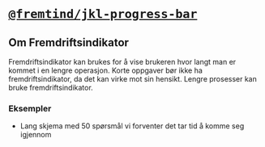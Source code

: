 # [`@fremtind/jkl-progress-bar`](https://jokul.fremtind.no/komponenter/progessbar)

## Om Fremdriftsindikator

Fremdriftsindikator kan brukes for å vise brukeren hvor langt man er kommet i en lengre operasjon. Korte oppgaver bør ikke ha fremdriftsindikator, da det kan virke mot sin hensikt. Lengre prosesser kan bruke fremdriftsindikator.

### Eksempler

-   Lang skjema med 50 spørsmål vi forventer det tar tid å komme seg igjennom
